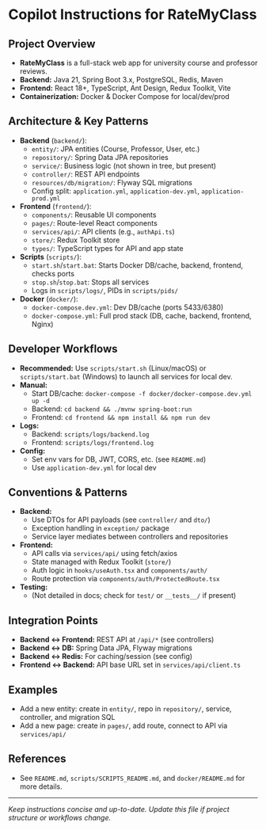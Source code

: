 # Copilot Instructions for RateMyClass

## Project Overview
- **RateMyClass** is a full-stack web app for university course and professor reviews.
- **Backend:** Java 21, Spring Boot 3.x, PostgreSQL, Redis, Maven
- **Frontend:** React 18+, TypeScript, Ant Design, Redux Toolkit, Vite
- **Containerization:** Docker & Docker Compose for local/dev/prod

## Architecture & Key Patterns
- **Backend** (`backend/`):
  - `entity/`: JPA entities (Course, Professor, User, etc.)
  - `repository/`: Spring Data JPA repositories
  - `service/`: Business logic (not shown in tree, but present)
  - `controller/`: REST API endpoints
  - `resources/db/migration/`: Flyway SQL migrations
  - Config split: `application.yml`, `application-dev.yml`, `application-prod.yml`
- **Frontend** (`frontend/`):
  - `components/`: Reusable UI components
  - `pages/`: Route-level React components
  - `services/api/`: API clients (e.g., `authApi.ts`)
  - `store/`: Redux Toolkit store
  - `types/`: TypeScript types for API and app state
- **Scripts** (`scripts/`):
  - `start.sh`/`start.bat`: Starts Docker DB/cache, backend, frontend, checks ports
  - `stop.sh`/`stop.bat`: Stops all services
  - Logs in `scripts/logs/`, PIDs in `scripts/pids/`
- **Docker** (`docker/`):
  - `docker-compose.dev.yml`: Dev DB/cache (ports 5433/6380)
  - `docker-compose.yml`: Full prod stack (DB, cache, backend, frontend, Nginx)

## Developer Workflows
- **Recommended:** Use `scripts/start.sh` (Linux/macOS) or `scripts/start.bat` (Windows) to launch all services for local dev.
- **Manual:**
  - Start DB/cache: `docker-compose -f docker/docker-compose.dev.yml up -d`
  - Backend: `cd backend && ./mvnw spring-boot:run`
  - Frontend: `cd frontend && npm install && npm run dev`
- **Logs:**
  - Backend: `scripts/logs/backend.log`
  - Frontend: `scripts/logs/frontend.log`
- **Config:**
  - Set env vars for DB, JWT, CORS, etc. (see `README.md`)
  - Use `application-dev.yml` for local dev

## Conventions & Patterns
- **Backend:**
  - Use DTOs for API payloads (see `controller/` and `dto/`)
  - Exception handling in `exception/` package
  - Service layer mediates between controllers and repositories
- **Frontend:**
  - API calls via `services/api/` using fetch/axios
  - State managed with Redux Toolkit (`store/`)
  - Auth logic in `hooks/useAuth.tsx` and `components/auth/`
  - Route protection via `components/auth/ProtectedRoute.tsx`
- **Testing:**
  - (Not detailed in docs; check for `test/` or `__tests__/` if present)

## Integration Points
- **Backend <-> Frontend:** REST API at `/api/*` (see controllers)
- **Backend <-> DB:** Spring Data JPA, Flyway migrations
- **Backend <-> Redis:** For caching/session (see config)
- **Frontend <-> Backend:** API base URL set in `services/api/client.ts`

## Examples
- Add a new entity: create in `entity/`, repo in `repository/`, service, controller, and migration SQL
- Add a new page: create in `pages/`, add route, connect to API via `services/api/`

## References
- See `README.md`, `scripts/SCRIPTS_README.md`, and `docker/README.md` for more details.

---
_Keep instructions concise and up-to-date. Update this file if project structure or workflows change._
